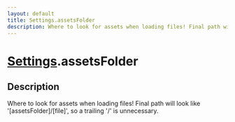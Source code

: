 ```yaml
---
layout: default
title: Settings.assetsFolder
description: Where to look for assets when loading files! Final path will look like '[assetsFolder]/[file]', so a trailing '/' is unnecessary.
---
```

# [Settings]({{site.url}}/Pages/Reference/Settings.html).assetsFolder

## Description
Where to look for assets when loading files! Final path will look like '[assetsFolder]/[file]', so a trailing '/' is unnecessary.

